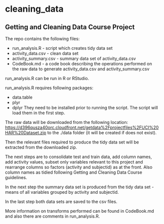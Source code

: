 # cleaning_data
## Getting and Cleaning Data Course Project

The repo contains the following files:
* run_analysis.R - script which creates tidy data set
* activity_data.csv - clean data set
* activity_summary.csv - summary data set of activity_data.csv
* CodeBook.md - a code book describing the operations performed on the raw data to generate activity_data.csv and activity_summary.csv

run_analysis.R can be run in R or RStudio.

run_analysis.R requires following packages:
* data.table
* plyr
* dplyr
They need to be installed prior to running the script.
The script will load them in the first step.

The raw data will be downloaded from the following location:
https://d396qusza40orc.cloudfront.net/getdata%2Fprojectfiles%2FUCI%20HAR%20Dataset.zip
to the ./data folder (it will be created if does not exist).

Then the relevant files required to produce the tidy data set will be extracted from the downloaded zip.

The next steps are to consolidate test and train data, add column names, add activity values,
subset only variables relevant to this project and rearrange columns so factors (activity and subjectid)
as at the front.
Also column names as tidied following Getting and Cleaning Data Course guidelines.

In the next step the summary data set is produced from the tidy data set - means of all variables
grouped by activity and subjectid.

In the last step both data sets are saved to the csv files.

More information on transforms performed can be found in CodeBook.md and also there are comments in run_analysis.R.



